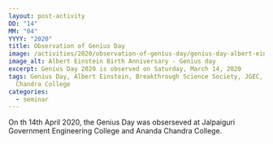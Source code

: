 ```yaml
---
layout: post-activity
DD: "14"
MM: "04"
YYYY: "2020"
title: Observation of Genius Day
image: /activities/2020/observation-of-genius-day/genius-day-albert-einstein.png
image_alt: Albert Einstein Birth Anniversary - Genius day
excerpt: Genius Day 2020 is observed on Saturday, March 14, 2020
tags: Genius Day, Albert Einstein, Breakthrough Science Society, JGEC, Ananda
  Chandra College
categories:
  - seminar
---
```

On th 14th April 2020, the Genius Day was obserseved at Jalpaiguri Government Engineering College and Ananda Chandra College.